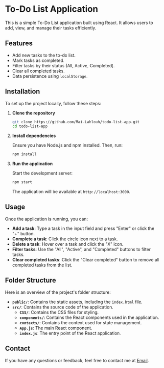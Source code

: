 # To-Do List Application

This is a simple To-Do List application built using React. It allows users to add, view, and manage their tasks efficiently.

## Features
- Add new tasks to the to-do list.
- Mark tasks as completed.
- Filter tasks by their status (All, Active, Completed).
- Clear all completed tasks.
- Data persistence using `localStorage`.

## Installation

To set up the project locally, follow these steps:

1. **Clone the repository**

    ```bash
    git clone https://github.com/Mai-Lahlouh/todo-list-app.git
    cd todo-list-app
    ```

2. **Install dependencies**

    Ensure you have Node.js and npm installed. Then, run:

    ```bash
    npm install
    ```

3. **Run the application**

    Start the development server:

    ```bash
    npm start
    ```

    The application will be available at `http://localhost:3000`.

## Usage

Once the application is running, you can:

- **Add a task**: Type a task in the input field and press "Enter" or click the "+" button.
- **Complete a task**: Click the circle icon next to a task.
- **Delete a task**: Hover over a task and click the "X" icon.
- **Filter tasks**: Use the "All", "Active", and "Completed" buttons to filter tasks.
- **Clear completed tasks**: Click the "Clear completed" button to remove all completed tasks from the list.

## Folder Structure

Here is an overview of the project's folder structure:
- **`public/`**: Contains the static assets, including the `index.html` file.
- **`src/`**: Contains the source code of the application.
  - **`CSS/`**: Contains the CSS files for styling.
  - **`components/`**: Contains the React components used in the application.
  - **`contexts/`**: Contains the context used for state management.
  - **`App.js`**: The main React component.
  - **`index.js`**: The entry point of the React application.
    
## Contact
If you have any questions or feedback, feel free to contact me at [Email](nlahlouh09@gmail.com).
